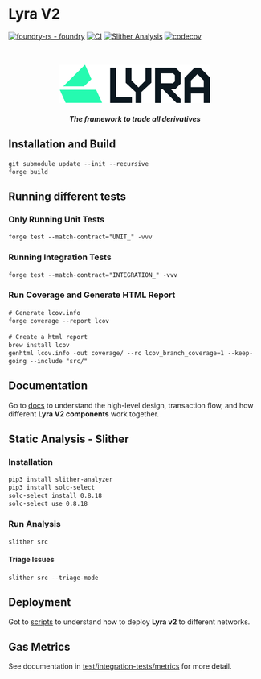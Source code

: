 # Lyra V2

[![foundry-rs - foundry](https://img.shields.io/static/v1?label=foundry-rs&message=foundry&color=blue&logo=github)](https://github.com/foundry-rs/foundry "Go to GitHub repo")
[![CI](https://github.com/lyra-finance/v2-core/actions/workflows/ci.yml/badge.svg)](https://github.com/lyra-finance/v2-core/actions/workflows/ci.yml)
[![Slither Analysis](https://github.com/lyra-finance/v2-core/actions/workflows/slither.yml/badge.svg)](https://github.com/lyra-finance/v2-core/actions/workflows/slither.yml)
[![codecov](https://codecov.io/gh/lyra-finance/v2-core/branch/master/graph/badge.svg?token=43B951MYIN)](https://codecov.io/gh/lyra-finance/v2-core)

<div align="center">
  <p align='center'>
    <br>
    <br>
    <img src='./docs/imgs/overall/logo.png' alt='lyra' width="300" />
    <h5 align="center"> The framework to trade all derivatives </h6>
</p> 
</div>


## Installation and Build

```shell
git submodule update --init --recursive
forge build
```

## Running different tests

### Only Running Unit Tests

```shell
forge test --match-contract="UNIT_" -vvv
```

### Running Integration Tests

```shell
forge test --match-contract="INTEGRATION_" -vvv
```

### Run Coverage and Generate HTML Report

```shell
# Generate lcov.info
forge coverage --report lcov

# Create a html report
brew install lcov
genhtml lcov.info -out coverage/ --rc lcov_branch_coverage=1 --keep-going --include "src/"
```

## Documentation

Go to [docs](./docs) to understand the high-level design, transaction flow, and how different **Lyra V2 components** work together.

## Static Analysis - Slither

### Installation

```shell
pip3 install slither-analyzer
pip3 install solc-select
solc-select install 0.8.18
solc-select use 0.8.18
```

### Run Analysis

```shell
slither src
```

#### Triage Issues

```shell
slither src --triage-mode
```

## Deployment

Got to [scripts](./scripts) to understand how to deploy **Lyra v2** to different networks.

## Gas Metrics

See documentation in [test/integration-tests/metrics](./test/integration-tests/metrics/) for more detail.